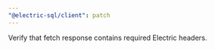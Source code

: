 ```yaml
---
"@electric-sql/client": patch
---
```


Verify that fetch response contains required Electric headers.
